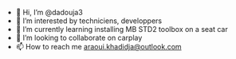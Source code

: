 - 👋 Hi, I’m @dadouja3
- 👀 I’m interested by techniciens, developpers
- 🌱 I’m currently learning installing MB STD2 toolbox on a seat car
- 💞️ I’m looking to collaborate on carplay 
- 📫 How to reach me araoui.khadidja@outlook.com


<!---
dadouja3/dadouja3 is a ✨ special ✨ repository because its `README.md` (this file) appears on your GitHub profile.
You can click the Preview link to take a look at your changes.
--->
